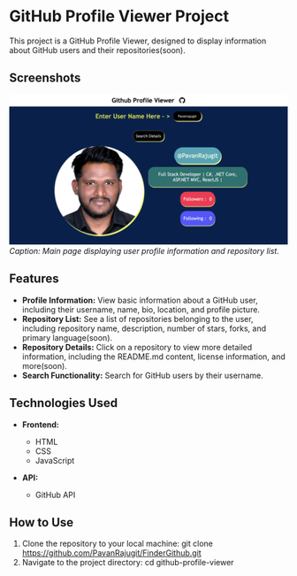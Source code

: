 
# GitHub Profile Viewer Project

This project is a GitHub Profile Viewer, designed to display information about GitHub users and their repositories(soon).

## Screenshots

![Screenshot1](home.png)
*Caption: Main page displaying user profile information and repository list.*

## Features

- **Profile Information:** View basic information about a GitHub user, including their username, name, bio, location, and profile picture.
- **Repository List:** See a list of repositories belonging to the user, including repository name, description, number of stars, forks, and primary language(soon).
- **Repository Details:** Click on a repository to view more detailed information, including the README.md content, license information, and more(soon).
- **Search Functionality:** Search for GitHub users by their username.

## Technologies Used

- **Frontend:**
  - HTML
  - CSS
  - JavaScript

- **API:**
  - GitHub API


## How to Use

1. Clone the repository to your local machine: git clone https://github.com/PavanRajugit/FinderGithub.git
2. Navigate to the project directory: cd github-profile-viewer


